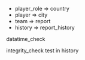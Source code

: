 - player_role => country
- player => city
- team => report
- history => report_history


datatime_check

integrity_check test in history
